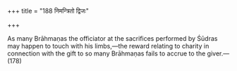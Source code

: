+++
title = "188 निमन्त्रितो द्विजः"

+++

As many Brāhmaṇas the officiator at the sacrifices performed by Śūdras may happen to touch with his limbs,—the reward relating to charity in connection with the gift to so many Brāhmaṇas fails to accrue to the giver.—(178)